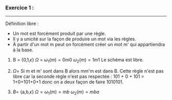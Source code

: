 ### Exercice 1 :
---
Définition libre : 
- Un mot est forcément produit par une règle.
- Il y a unicité sur la façon de produire un mot via les règles.
- À partir d'un mot m peut on forcément créer un mot m' qui appartiendra à la base.

1. B = {0,1,$\epsilon$}
	$\Omega$ = $\omega_{1}(m) = 0m0$
           $\omega_{2}(m)= 1m1$ 
Le schéma est libre.


2. $\Omega =$ Si m et m' sont dans B alors mm'm est dans B.
Cette règle n'est pas libre car la seconde règle n'est pas respectée :
101 + 0 + 101 = 1+0+101+0+1 donc on a deux façon de faire 1010101.

3.  $B =$ {a,b,$\epsilon$}
	$\Omega = \omega_{1}(m) = mb$
			$\omega_{2}(m) = mba$

